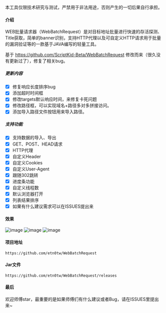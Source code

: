 本工具仅限技术研究与测试，严禁用于非法用途，否则产生的一切后果自行承担。
#### 介绍

WEB批量请求器（WebBatchRequest）是对目标地址批量进行快速的存活探测、Title获取，简单的banner识别，支持HTTP代理以及可自定义HTTP请求用于批量的漏洞验证等的一款基于JAVA编写的轻量工具。

基于 https://github.com/ScriptKid-Beta/WebBatchRequest 修改而来（很久没有更新过了），修复了相关bug。

##### 更新内容
- [x] 修复响应长度排序bug
- [x] 添加超时时间框
- [x] 修改targets默认响应时间，来修复卡死问题
- [x] 修改路径框，可以实现域名+路径多对多拼接访问。
- [x] 添加导入路径文件按钮用来导入路径。

##### 支持功能

- [x] 支持数据的导入、导出
- [x] GET、POST、HEAD请求
- [x] HTTP代理
- [x] 自定义Header
- [x] 自定义Cookies
- [x] 自定义User-Agent
- [x] 跟随302跳转
- [x] 进度条功能
- [x] 自定义线程数
- [x] 默认浏览器打开
- [x] 列表结果排序
- [x] 如果有什么建议需求可以在ISSUES提出来

#### 效果
![image](https://user-images.githubusercontent.com/62375108/122643486-9f901a00-d142-11eb-8cf3-cd735e8a36be.png)
![image](https://user-images.githubusercontent.com/62375108/122658947-3f7e8f80-d1a5-11eb-9f87-4510131907ea.png)
![image](https://github.com/etn0tw/WebBatchRequest/assets/66959925/f50c49a2-83d9-46d4-b091-2bb351e853bf)




#### 项目地址

```
https://github.com/etn0tw/WebBatchRequest
```
#### Jar文件
```
https://github.com/etn0tw/WebBatchRequest/releases
```
#### 最后

欢迎师傅star，最重要的是如果师傅们有什么建议或者Bug，请在ISSUES里提出来~

